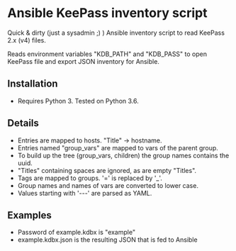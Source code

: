 # Ansible KeePass inventory script
Quick & dirty (just a sysadmin ;) ) Ansible inventory script to read KeePass 2.x (v4) files.

Reads environment variables "KDB_PATH" and "KDB_PASS" to open KeePass file and export JSON inventory for Ansible.

## Installation
- Requires Python 3. Tested on Python 3.6.

## Details
- Entries are mapped to hosts. "Title" -> hostname.
- Entries named "group_vars" are mapped to vars of the parent group.
- To build up the tree (group_vars, children) the group names contains the uuid.
- "Titles" containing spaces are ignored, as are empty "Titles".
- Tags are mapped to groups. '=' is replaced by '_'.
- Group names and names of vars are converted to lower case.
- Values starting with '---' are parsed as YAML.

## Examples
- Password of example.kdbx is "example"
- example.kdbx.json is the resulting JSON that is fed to Ansible

